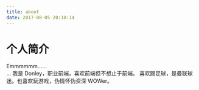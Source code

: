 ```yaml
---
title: about
date: 2017-08-05 20:10:14
---
```

# 个人简介
Emmmmmm......   
...
我是 Donley，职业前端，喜欢前端但不想止于前端。
喜欢踢足球，是曼联球迷。也喜欢玩游戏，伪情怀伪资深 WOWer。
